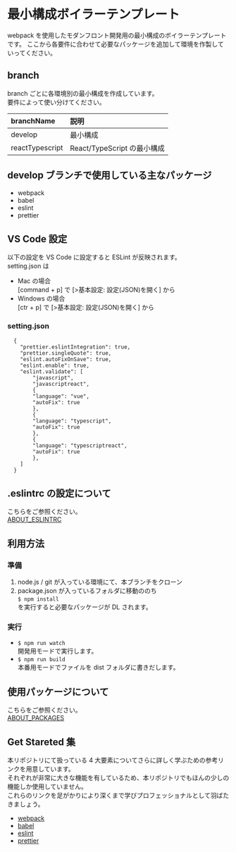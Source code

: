 # 最小構成ボイラーテンプレート

webpack を使用したモダンフロント開発用の最小構成のボイラーテンプレートです。
ここから各要件に合わせて必要なパッケージを追加して環境を作製していってください。

## branch

branch ごとに各環境別の最小構成を作成しています。  
要件によって使い分けてください。

| branchName      | 説明                        |
| :-------------- | :-------------------------- |
| develop         | 最小構成                    |
| reactTypescript | React/TypeScript の最小構成 |

## develop ブランチで使用している主なパッケージ

- webpack
- babel
- eslint
- prettier

## VS Code 設定

以下の設定を VS Code に設定すると ESLint が反映されます。  
setting.json は

- Mac の場合  
  [command + p] で [>基本設定: 設定(JSON)を開く] から
- Windows の場合  
  [ctr + p] で [>基本設定: 設定(JSON)を開く] から

### setting.json

```
  {
    "prettier.eslintIntegration": true,
    "prettier.singleQuote": true,
    "eslint.autoFixOnSave": true,
    "eslint.enable": true,
    "eslint.validate": [
        "javascript",
        "javascriptreact",
        {
        "language": "vue",
        "autoFix": true
        },
        {
        "language": "typescript",
        "autoFix": true
        },
        {
        "language": "typescriptreact",
        "autoFix": true
        },
    ]
  }
```

## .eslintrc の設定について

こちらをご参照ください。  
[ABOUT_ESLINTRC](/ABOUT_ESLINTRC.md)

## 利用方法

### 準備

1. node.js / git が入っている環境にて、本ブランチをクローン
2. package.json が入っているフォルダに移動ののち  
   `$ npm install`  
   を実行すると必要なパッケージが DL されます。

### 実行

- `$ npm run watch`  
  開発用モードで実行します。
- `$ npm run build`  
  本番用モードでファイルを dist フォルダに書きだします。

## 使用パッケージについて

こちらをご参照ください。  
[ABOUT_PACKAGES](/ABOUT_PACKAGES.md)

## Get Stareted 集

本リポジトリにて扱っている 4 大要素についてさらに詳しく学ぶための参考リンクを用意しています。  
それぞれが非常に大きな機能を有しているため、本リポジトリでもほんの少しの機能しか使用していません。  
これらのリンクを足がかりにより深くまで学びプロフェッショナルとして羽ばたきましょう。

- [webpack](https://webpack.js.org/guides/getting-started/)
- [babel](https://babeljs.io/setup#installation)
- [eslint](https://eslint.org/docs/user-guide/getting-started)
- [prettier](https://prettier.io/docs/en/install.html)
